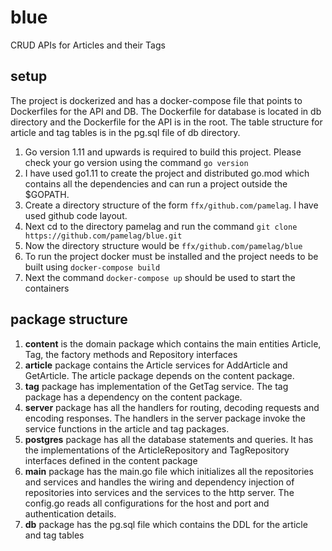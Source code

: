# blue
CRUD APIs for Articles and their Tags

## setup
The project is dockerized and has a docker-compose file that points to Dockerfiles for the API and DB. The Dockerfile for database is located in db directory and the Dockerfile for the API is in the root. The table structure for article and tag tables is in the pg.sql file of db directory.

1. Go version 1.11 and upwards is required to build this project. Please check your go version using the command ```go version```
2. I have used go1.11 to create the project and distributed go.mod which contains all the dependencies and can run a project outside the $GOPATH.
3. Create a directory structure of the form ```ffx/github.com/pamelag```. I have used github code layout.
4. Next cd to the directory pamelag and run the command ```git clone https://github.com/pamelag/blue.git```
5. Now the directory structure would be ```ffx/github.com/pamelag/blue```
6. To run the project docker must be installed and the project needs to be built using ```docker-compose build``` 
7. Next the command ```docker-compose up``` should be used to start the containers

## package structure
1. **content** is the domain package which contains the main entities Article, Tag, the factory methods and Repository interfaces
2. **article** package contains the Article services for AddArticle and GetArticle. The article package depends on the content package.
3. **tag** package has implementation of the GetTag service. The tag package has a dependency on the content package.
4. **server** package has all the handlers for routing, decoding requests and encoding responses. The handlers in the server package invoke the service functions in the article and tag packages.
5. **postgres** package has all the database statements and queries. It has the implementations of the ArticleRepository and TagRepository interfaces defined in the content package
6. **main** package has the main.go file which initializes all the repositories and services and handles the wiring and dependency injection of repositories into services and the services to the http server. The config.go reads all configurations for the host and port and authentication details.
7. **db** package has the pg.sql file which contains the DDL for the article and tag tables
